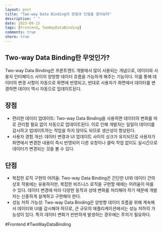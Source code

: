 ```yaml
---
layout: post
title: "Two-way Data Binding의 장점과 단점을 알아보자"
description: " "
date: 2023-09-15
tags: [Frontend, TwoWayDataBinding]
comments: true
share: true
---
```


## Two-way Data Binding란 무엇인가?
Two-way Data Binding은 프론트엔드 개발에서 많이 사용되는 개념으로, 데이터와 사용자 인터페이스 사이의 양방향 데이터 흐름을 가능하게 해주는 기능이다. 이를 통해 데이터의 변경 사항이 자동으로 화면에 반영되고, 반대로 사용자가 화면에서 데이터를 변경하면 데이터 역시 자동으로 업데이트된다.

## 장점
- 편리한 데이터 업데이트: Two-way Data Binding을 사용하면 데이터의 변화를 따로 관리할 필요 없이 자동으로 업데이트된다. 이로 인해 개발자는 일일이 데이터를 감시하고 업데이트하는 작업을 하지 않아도 되므로 생산성이 향상된다.
- 사용자 경험 개선: 데이터 변경과 UI 업데이트 사이의 싱크가 유지되므로 사용자가 화면에서 변경한 내용이 즉시 반영되어 다른 요청이나 클릭 작업 없이도 실시간으로 데이터가 변경되는 것을 볼 수 있다.
   
## 단점
- 복잡한 로직 구현의 어려움: Two-way Data Binding은 간단한 UI와 데이터 간의 상호 작용에는 유용하지만, 복잡한 비즈니스 로직을 구현할 때에는 어려움이 따를 수 있다. 데이터 변경에 따라 다양한 동작과 상태 변화를 처리해야 하기 때문에 개발자는 신중하게 설계하고 구현해야 한다.
- 성능 저하 가능성: Two-way Data Binding은 양방향 데이터 흐름을 위해 계속해서 데이터와 UI를 감시해야 하므로, 큰 규모의 애플리케이션에서는 성능 저하의 가능성이 있다. 특히 데이터 변화가 빈번하게 발생하는 경우에는 주의가 필요하다.

#Frontend #TwoWayDataBinding
